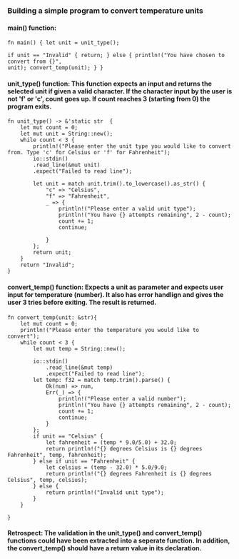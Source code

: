 ### Building a simple program to convert temperature units

#### main() function:

```
fn main() { let unit = unit_type();

if unit == "Invalid" { return; } else { println!("You have chosen to convert from {}",
unit); convert_temp(unit); } }
```

#### unit_type() function: This function expects an input and returns the selected unit if given a valid character. If the character input by the user is not 'f' or 'c', count goes up. If count reaches 3 (starting from 0) the program exits.

```
fn unit_type() -> &'static str  {
    let mut count = 0;
    let mut unit = String::new();
    while count < 3 {
        println!("Please enter the unit type you would like to convert from. Type 'c' for Celsius or 'f' for Fahrenheit");
        io::stdin()
        .read_line(&mut unit)
        .expect("Failed to read line");

        let unit = match unit.trim().to_lowercase().as_str() {
            "c" => "Celsius",
            "f" => "Fahrenheit",
            _ => {
                println!("Please enter a valid unit type");
                println!("You have {} attempts remaining", 2 - count);
                count += 1;
                continue;

            }
        };
        return unit;
    }
    return "Invalid";
}

```

#### convert_temp() function: Expects a unit as parameter and expects user input for temperature (number). It also has error handlign and gives the user 3 tries before exiting. The result is returned.

```
fn convert_temp(unit: &str){
    let mut count = 0;
    println!("Please enter the temperature you would like to convert");
    while count < 3 {
        let mut temp = String::new();

        io::stdin()
            .read_line(&mut temp)
            .expect("Failed to read line");
        let temp: f32 = match temp.trim().parse() {
            Ok(num) => num,
            Err(_) => {
                println!("Please enter a valid number");
                println!("You have {} attempts remaining", 2 - count);
                count += 1;
                continue;
            }
        };
        if unit == "Celsius" {
            let fahrenheit = (temp * 9.0/5.0) + 32.0;
            return println!("{} degrees Celsius is {} degrees Fahrenheit", temp, fahrenheit);
        } else if unit == "Fahrenheit" {
            let celsius = (temp - 32.0) * 5.0/9.0;
            return println!("{} degrees Fahrenheit is {} degrees Celsius", temp, celsius);
        } else {
            return println!("Invalid unit type");
        }
    }

}
```

#### Retrospect: The validation in the unit_type() and convert_temp() functions could have been extracted into a seperate function. In addition, the convert_temp() should have a return value in its declaration.

